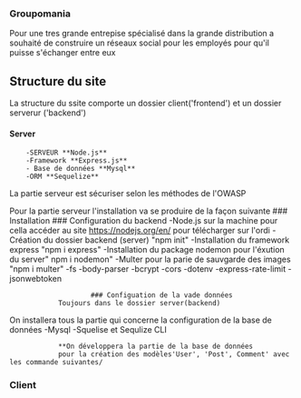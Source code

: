 ### Groupomania
Pour une tres grande entrepise spécialisé dans la grande distribution a souhaité de construire un réseaux social pour les employés pour qu'il puisse s'échanger entre eux
## Structure du site 
La structure du ssite comporte un dossier client('frontend') et un dossier serverur ('backend')

#### Server
        -SERVEUR **Node.js**
        -Framework **Express.js**
        - Base de données **Mysql**
        -ORM **Sequelize**
La partie serveur est sécuriser selon les méthodes de l'OWASP

Pour la partie serveur l'installation va se produire de la façon suivante 
                ### Installation 
                        ### Configuration du backend
                 -Node.js sur la machine pour cella accéder au site https://nodejs.org/en/ pour télécharger sur l'ordi 
                 - Création du dossier backend (server) "npm init" 
                 -Installation du framework express "npm i express"
                 -Installation du package nodemon pour l'éxution du server" npm i nodemon"
                 -Multer pour la parie de sauvgarde des images "npm i multer"
                 -fs
                 -body-parser
                 -bcrypt
                 -cors
                 -dotenv
                 -express-rate-limit
                 -jsonwebtoken
                
                        ### Configuation de la vade données 
                Toujours dans le dossier server(backend)
On installera tous la partie qui concerne la configuration de la base de données 
                -Mysql
                -Squelise et Sequlize CLI

                **On développera la partie de la base de données
                pour la création des modèles'User', 'Post', Comment' avec les commande suivantes/
### Client

